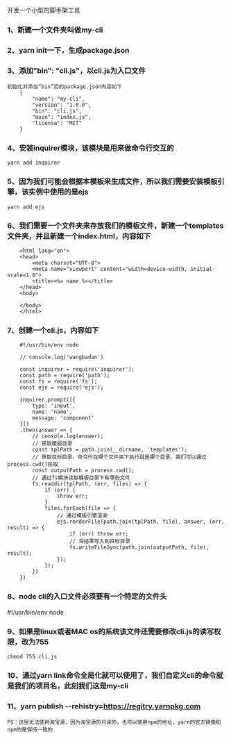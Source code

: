 开发一个小型的脚手架工具
### 1、新建一个文件夹叫做my-cli
### 2、yarn init一下，生成package.json
### 3、添加"bin": "cli.js"，以cli.js为入口文件
    初始化并添加“bin”后的package.json内容如下
        {
            "name": "my-cli",
            "version": "1.0.0",
            "bin": "cli.js",
            "main": "index.js",
            "license": "MIT"
        }
### 4、安装inquirer模块，该模块是用来做命令行交互的
    yarn add inquirer
### 5、因为我们可能会根据本模板来生成文件，所以我们需要安装模板引擎，该实例中使用的是ejs
    yarn add ejs
### 6、我们需要一个文件夹来存放我们的模板文件，新建一个templates文件夹，并且新建一个index.html，内容如下
        <html lang="en">
        <head>
            <meta charset="UTF-8">
            <meta name="viewport" content="width=device-width, initial-scale=1.0">
            <title><%= name %></title>
        </head>
        <body>
            
        </body>
        </html>
### 7、创建一个cli.js，内容如下
        #!/usr/bin/env node

        // console.log('wangbadan')

        const inquirer = require('inquirer');
        const path = require('path');
        const fs = require('fs');
        const ejs = require('ejs');

        inquirer.prompt([{
            type: 'input',
            name: 'name',
            message: 'component'
        }])
        .then(answer => {
            // console.log(answer);
            // 获取模板目录
            const tplPath = path.join(__dirname, 'templates');
            // 获取目标目录，命令行在哪个文件夹下执行就是哪个目录，我们可以通过process.cwd()获取
            const outputPath = process.cwd();
            // 通过fs模块读取模板目录下有哪些文件
            fs.readdir(tplPath, (err, files) => {
                if (err) {
                    throw err;
                }
                files.forEach(file => {
                    // 通过模板引擎渲染
                    ejs.renderFile(path.join(tplPath, file), answer, (err, result) => {
                        if (err) throw err;
                        // 将结果写入到目标目录
                        fs.writeFileSync(path.join(outputPath, file), result);
                    });
                });
            })
        })
### 8、node cli的入口文件必须要有一个特定的文件头
   #!/usr/bin/env node
### 9、如果是linux或者MAC os的系统该文件还需要修改cli.js的读写权限，改为755
    chmod 755 cli.js
### 10、通过yarn link命令全局化就可以使用了，我们自定义cli的命令就是我们的项目名，此刻我们这是my-cli
### 11、yarn publish --rehistry=https://regitry.yarnpkg.com 
    PS：这里无法使用淘宝源，因为淘宝源的只读的，也可以使用npm的地址，yarn的官方镜像和npm的是保持一致的
